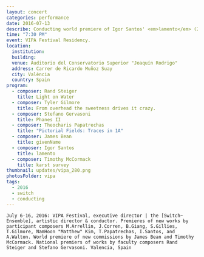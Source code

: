 ```yaml
---
layout: concert
categories: performance
date: 2016-07-13
describe: Conducting world premiere of Igor Santos' <em>lamento</em> (2017), Sound for McCormack, Steiger, Gilmore, Papatrechas, Bean. Switch~.
time: "7:30 PM"
event: VIPA Festival Residency.
location:
  institution:
  building:
  venue: Auditorio del Conservatorio Superior "Joaquín Rodrigo"
  address: Carrer de Ricardo Muñoz Suay
  city: València
  country: Spain
program:
  - composer: Rand Steiger
    title: Light on Water
  - composer: Tyler Gilmore
    title: From overhead the sweetness drives it crazy.
  - composer: Stefano Gervasoni
    title: Phanes II
  - composer: Theocharis Papatrechas
    title: "Pictorial Fields: Traces in 1A"
  - composer: James Bean
    title: givenName
  - composer: Igor Santos
    title: lamento
  - composer: Timothy McCormack
    title: karst survey
thumbnail: updates/vipa_280.png
photosFolder: vipa
tags:
  - 2016
  - switch
  - conducting
---
```


    July 6-16, 2016: VIPA Festival, executive director | the [Switch~ Ensemble], artistic director & conductor. Premieres of new works by participant composers M.Arrellin, J.Corren, B.Giang, S.Gillies, T.Gilmore, NamHoon "Matthew" Kim, T.Papatrechas, I.Santos, and A.Walton. World premiere of new commissions by James Bean and Timothy McCormack. National premiers of works by faculty composers Rand Steiger and Stefano Gervasoni. Valencia, Spain
